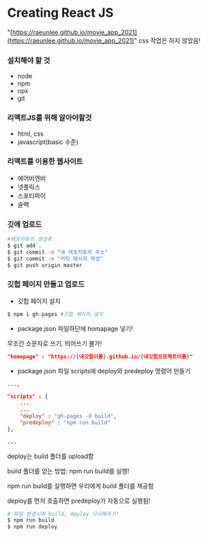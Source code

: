 # Creating React JS
"[https://raeunlee.github.io/movie_app_2021](https://raeunlee.github.io/movie_app_2021)"
css 작업은 하지 않았음!

### 설치해야 할 것

- node
- npm
- npx
- git

### 리액트JS를 위해 알아야할것

- html, css
- javascript(basic 수준)

### 리액트를 이용한 웹사이트

- 에어비엔비
- 넷플릭스
- 스포티파이
- 슬랙

### 깃에 업로드

```bash
#레포지토리 생성후
$ git add .
$ git commit -m "내 레포지토리 주소"
$ git commit -m "커밋 메시지 작성"
$ git push origin master
```

### 깃헙 페이지 만들고 업로드

- 깃헙 페이지 설치

```bash
$ npm i gh-pages #깃헙 페이지 설치
```

- package.json 파일하단에 homapage 넣기!

무조건 소문자로 쓰기, 띄어쓰기 불가!

```json
"homepage" : "https://{내깃헙이름}.github.io/{내깃헙프로젝트이름}"
```

- package.json 파일 scripts에 deploy와 predeploy 명령어 만들기

```json
...,

"scripts" : {
	...
	...
	"deploy" : "gh-pages -d build",
	"predeploy" : "npm run build"
},

...
```

deploy는 build 폴더를 upload함 

build 폴더를 얻는 방법: npm run build를 실행!

npm run build를 실행하면 우리에게 build 폴더를 제공함

deploy를 먼저 호출하면 predeploy가 자동으로 실행됨!

```bash
# 파일 변경시에 build, deploy 다시해주기!
$ npm run build 
$ npm run deploy
```
